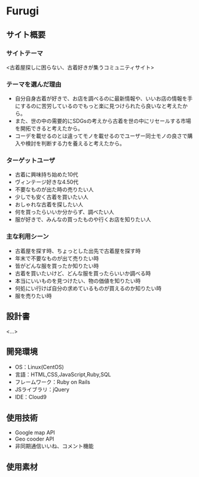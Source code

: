 # Furugi
## サイト概要
### サイトテーマ
<古着屋探しに困らない、古着好きが集うコミュニティサイト>

### テーマを選んだ理由
- 自分自身古着が好きで、お店を調べるのに最新情報や、いいお店の情報を手にするのに苦労しているのでもっと楽に見つけられたら良いなと考えたから。
- また、世の中の需要的にSDGsの考えから古着を世の中にリセールする市場を開拓できると考えたから。
- コーデを載せるのとは違ってモノを載せるのでユーザー同士モノの良さで購入や検討を判断する力を養えると考えたから。

### ターゲットユーザ
- 古着に興味持ち始めた10代
- ヴィンテージ好きな4.50代
- 不要なものが出た時の売りたい人
- 少しでも安く古着を買いたい人
- おしゃれな古着を探したい人
- 何を買ったらいいか分からず、調べたい人
- 服が好きで、みんなの買ったものや行くお店を知りたい人

### 主な利用シーン
- 古着屋を探す時、ちょっとした出先で古着屋を探す時
- 年末で不要なものが出て売りたい時
- 皆がどんな服を買ったか知りたい時
- 古着を買いたいけど、どんな服を買ったらいいか調べる時
- 本当にいいものを見つけたい、物の価値を知りたい時
- 何処にい行けば自分の求めているものが買えるのか知りたい時
- 服を売りたい時

## 設計書
<...>


## 開発環境
- OS：Linux(CentOS)
- 言語：HTML,CSS,JavaScript,Ruby,SQL
- フレームワーク：Ruby on Rails
- JSライブラリ：jQuery
- IDE：Cloud9

## 使用技術
- Google map API
- Geo cooder API
- 非同期通信いいね、コメント機能

## 使用素材
